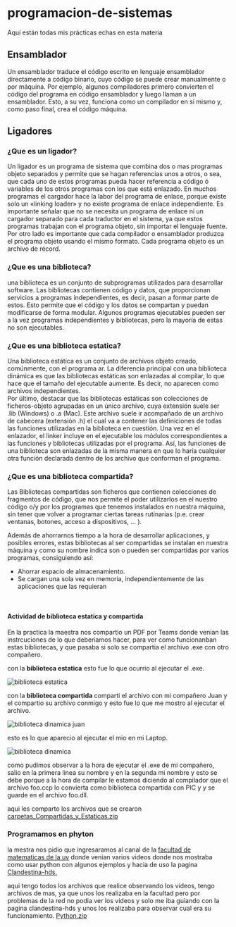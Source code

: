 # programacion-de-sistemas
Aquí están todas mis prácticas echas en esta materia

## Ensamblador
Un ensamblador traduce el código escrito en lenguaje ensamblador directamente a código binario, cuyo código se puede crear manualmente o por máquina. Por ejemplo, algunos compiladores primero convierten el código del programa en código ensamblador y luego llaman a un ensamblador. Esto, a su vez, funciona como un compilador en sí mismo y, como paso final, crea el código máquina. <br>

## Ligadores

### ¿Que es un ligador?

Un ligador es un programa de sistema que combina dos o mas programas objeto separados y permite que se hagan referencias unos a otros, o sea, que cada uno de estos programas pueda hacer referencia a código ó variables de los otros programas con los que está enlazado. En muchos programas el cargador hace la labor del programa de enlace, porque existe solo un «linking loader» y no existe programa de enlace independiente. Es importante señalar que no se necesita un programa de enlace ni un cargador separado para cada traductor en el sistema, ya que estos programas trabajan con el programa objeto, sin importar el lenguaje fuente. Por otro lado es importante que cada compilador o ensamblador produzca el programa objeto usando el mismo formato. Cada programa objeto es un archivo de récord.<br>

### ¿Que es una biblioteca?

una biblioteca es un conjunto de subprogramas utilizados para desarrollar software. Las bibliotecas contienen código y datos, que proporcionan servicios a programas independientes, es decir, pasan a formar parte de estos. Esto permite que el código y los datos se compartan y puedan modificarse de forma modular. Algunos programas ejecutables pueden ser a la vez programas independientes y bibliotecas, pero la mayoría de estas no son ejecutables.<br>

### ¿Que es una biblioteca estatica?

Una biblioteca estática es un conjunto de archivos objeto creado, comúnmente, con el programa ar. La diferencia principal con una biblioteca dinámica es que las bibliotecas estáticas son enlazadas al compilar, lo que hace que el tamaño del ejecutable aumente. Es decir, no aparecen como archivos independientes.<br>
Por último, destacar que las bibliotecas estáticas son colecciones de ficheros-objeto agrupadas en un único archivo, cuya extensión suele ser .lib (Windows) o .a (Mac). Este archivo suele ir acompañado de un archivo de cabecera (extensión .h) el cual va a contener las definiciones de todas las funciones utilizadas en la biblioteca en cuestión. Una vez en el enlazador, el linker incluye en el ejecutable los módulos correspondientes a las funciones y bibliotecas utilizadas por el programa. Así, las funciones de una biblioteca son enlazadas de la misma manera en que lo haría cualquier otra función declarada dentro de los archivo que conforman el programa.<br>

### ¿Que es una biblioteca compartida?

Las Bibliotecas compartidas son ficheros que contienen colecciones de  fragmentos de código, que nos permite el poder utilizarlos en el nuestro código o/y por los programas que tenemos instalados en nuestra máquina, sin tener que volver a programar ciertas tareas rutinarias (p.e. crear ventanas, botones, acceso a dispositivos, ... ).<br>

Además de ahorrarnos tiempo a la hora de desarrollar aplicaciones, y posibles errores, estas bibliotecas al ser compartidas se instalan en nuestra máquina y como su nombre indica son o pueden ser compartidas por varios programas, consiguiendo así:<br>
<ul>
  <li>Ahorrar espacio de almacenamiento.</li>
  <li>Se cargan una sola vez en memoria, independientemente de las aplicaciones que las requieran</li>
 </ul>
 <br>

#### Actividad de biblioteca estatica y compartida

En la practica la maestra nos compartio un PDF por Teams donde venian las instrcuciones de lo que deberiamos hacer, para ver como funcionanban estas bibliotecas, y que pasaba si solo se compartia el archivo .exe con otro compañero.<br>

con la <strong>biblioteca estatica</strong> esto fue lo que ocurrio al ejecutar el .exe.<br>

![biblioteca estatica](https://user-images.githubusercontent.com/113700163/190680485-773bac7a-17c0-400c-8eb6-77a1e524dcd1.png)<br>

con la <strong>biblioteca compartida</strong> comparti el archivo con mi compañero Juan y el compartio su archivo conmigo y esto fue lo que me mostro al ejecutar el archivo.<br>

![biblioteca dinamica juan](https://user-images.githubusercontent.com/113700163/190681078-bd732e24-0567-4360-a5a6-a32e61089762.png)<br>

esto es lo que aparecio al ejecutar el mio en mi Laptop.<br>

![biblioteca dinamica](https://user-images.githubusercontent.com/113700163/190681324-253d8dae-277b-4952-a057-99a030dbd9d8.png)<br>

como pudimos observar a la hora de ejecutar el .exe de mi compañero, salio en la primera linea su nombre y en la segunda mi nombre y esto se debe porque a la hora de compilar le estamos diciendo al compilador que el archivo foo.ccp lo convierta como biblioteca compartida con PIC y y se guarde en el archivo foo.dll.<br>

aqui les comparto los archivos que se crearon [carpetas_Compartidas_y_Estaticas.zip](https://github.com/MarioAzael65/programacion-de-sistemas/files/9604004/carpetas_Compartidas_y_Estaticas.zip)<br>

### Programamos en phyton

la mestra nos pidio que ingresaramos al canal de la [facultad de matematicas de la uv](https://www.youtube.com/channel/UC6WEQBcRCG8ZYA0qkV2hi4g) donde venian varios videos donde nos mostraba como usar python con algunos ejemplos y hacia de uso la pagina [Clandestina-hds.](https://clandestina-hds.com/cursoPyQT5/index.html)<br>

aqui tengo todos los archivos que realice observando los videos, tengo archivos de mas, ya que unos los realizaba en la facultad pero por problemas de la red no podia ver los videos y solo me iba guiando con la pagina clandestina-hds y unos los realizaba para observar cual era su funcionamiento. [Python.zip](https://github.com/MarioAzael65/programacion-de-sistemas/files/9604061/Python.zip)
